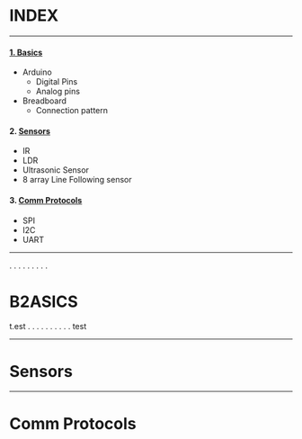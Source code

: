 # INDEX 
---

#### [1. Basics](#B2ASICS)

* Arduino
    * Digital Pins
    * Analog pins
* Breadboard
    * Connection pattern 
#### 2. [Sensors](#sSensors)
 
* IR
* LDR
* Ultrasonic Sensor
* 8 array Line Following sensor 
#### 3. [Comm Protocols]()
* SPI
* I2C
* UART
---
.
.
.
.
.
.
.
.
.

# B2ASICS
t.est
.
.
.
.
.
.
.
.
.
.
test

----
# Sensors
----
# Comm Protocols
